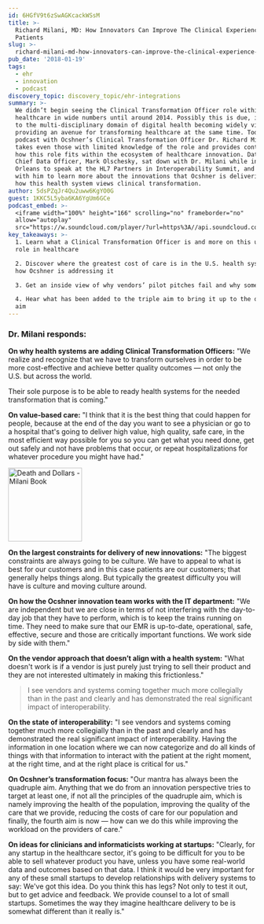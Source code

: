 ```yaml
---
id: 6HGfV9t6zSwAGKcackWSsM
title: >-
  Richard Milani, MD: How Innovators Can Improve The Clinical Experience For
  Patients
slug: >-
  richard-milani-md-how-innovators-can-improve-the-clinical-experience-for-patients
pub_date: '2018-01-19'
tags:
  - ehr
  - innovation
  - podcast
discovery_topic: discovery_topic/ehr-integrations
summary: >-
  We didn’t begin seeing the Clinical Transformation Officer role within
  healthcare in wide numbers until around 2014. Possibly this is due, in part,
  to the multi-disciplinary domain of digital health becoming widely viewed as
  providing an avenue for transforming healthcare at the same time. Today’s
  podcast with Ocshner’s Clinical Transformation Officer Dr. Richard Milani
  takes even those with limited knowledge of the role and provides context into
  how this role fits within the ecosystem of healthcare innovation. Datica's
  Chief Data Officer, Mark Olschesky, sat down with Dr. Milani while in New
  Orleans to speak at the HL7 Partners in Interoperability Summit, and visited
  with him to learn more about the innovations that Ocshner is delivering—and
  how this health system views clinical transformation.
author: 5dsPZqJr4Qu2uww6KgYO0G
guest: 1KKC5L5yba6KA6YgUm6GCe
podcast_embed: >-
  <iframe width="100%" height="166" scrolling="no" frameborder="no"
  allow="autoplay"
  src="https://w.soundcloud.com/player/?url=https%3A//api.soundcloud.com/tracks/386122031&amp;color=%231055ff&amp;auto_play=false&amp;hide_related=true&amp;show_comments=false&amp;show_user=true&amp;show_reposts=false&amp;show_teaser=true"></iframe>
key_takeaways: >-
  1. Learn what a Clinical Transformation Officer is and more on this unique
  role in healthcare

  2. Discover where the greatest cost of care is in the U.S. health system and
  how Ocshner is addressing it

  3. Get an inside view of why vendors’ pilot pitches fail and why some succeed

  4. Hear what has been added to the triple aim to bring it up to the quadruple
  aim
---
```

### Dr. Milani responds:

**On why health systems are adding Clinical Transformation Officers:** "We realize and recognize that we have to transform ourselves in order to be more cost-effective and achieve better quality outcomes — not only the U.S. but across the world.

Their sole purpose is to be able to ready health systems for the needed transformation that is coming."

**On value-based care:** "I think that it is the best thing that could happen for people, because at the end of the day you want to see a physician or go to a hospital that's going to deliver high value, high quality, safe care, in the most efficient way possible for you so you can get what you need done, get out safely and not have problems that occur, or repeat hospitalizations for whatever procedure you might have had."

<p class="float-right-on-medium">
  <a href="https://www.amazon.com/Death-Dollars-Solving-Epidemic-Chronic/dp/1683505875" rel="external" title="Death and Dollars: Solving the Epidemic of Chronic Disease Book" >
<img src="/assets/general/podcasts/Death_and_Dollars_-_Milani_Book_cover.jpg" alt="Death and Dollars - Milani Book" width="150">
  </a>
</p>

**On the largest constraints for delivery of new innovations:** "The biggest constraints are always going to be culture. We have to appeal to what is best for our customers and in this case patients are our customers; that generally helps things along. But typically the greatest difficulty you will have is culture and moving culture around.

**On how the Ocshner innovation team works with the IT department:** "We are independent but we are close in terms of not interfering with the day-to-day job that they have to perform, which is to keep the trains running on time. They need to make sure that our EMR is up-to-date, operational, safe, effective, secure and those are critically important functions. We work side by side with them."

**On the vendor approach that doesn’t align with a health system:** "What doesn't work is if a vendor is just purely just trying to sell their product and they are not interested ultimately in making this frictionless."

> I see vendors and systems coming together much more collegially than in the past and clearly and has demonstrated the real significant impact of interoperability.

**On the state of interoperability:** "I see vendors and systems coming together much more collegially than in the past and clearly and has demonstrated the real significant impact of interoperability. Having the information in one location where we can now categorize and do all kinds of things with that information to interact with the patient at the right moment, at the right time, and at the right place is critical for us."

**On Ocshner’s transformation focus:** "Our mantra has always been the quadruple aim. Anything that we do from an innovation perspective tries to target at least one, if not all the principles of the quadruple aim, which is namely improving the health of the population, improving the quality of the care that we provide, reducing the costs of care for our population and finally, the fourth aim is now — how can we do this while improving the workload on the providers of care."

**On ideas for clinicians and informaticists working at startups:** "Clearly, for any startup in the healthcare sector, it's going to be difficult for you to be able to sell whatever product you have, unless you have some real-world data and outcomes based on that data. I think it would be very important for any of these small startups to develop relationships with delivery systems to say: We've got this idea. Do you think this has legs? Not only to test it out, but to get advice and feedback. We provide counsel to a lot of small startups. Sometimes the way they imagine healthcare delivery to be is somewhat different than it really is."
  